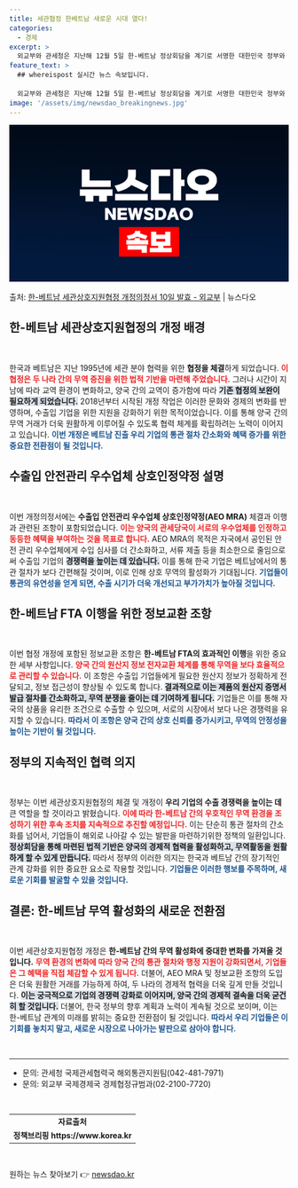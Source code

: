 ```yaml
---
title: 세관협정 한베트남 새로운 시대 열다!
categories:
  - 경제
excerpt: >
  외교부와 관세청은 지난해 12월 5일 한-베트남 정상회담을 계기로 서명한 대한민국 정부와 베트남 정부 간 세…
feature_text: >
  ## whereispost 실시간 뉴스 속보입니다.

  외교부와 관세청은 지난해 12월 5일 한-베트남 정상회담을 계기로 서명한 대한민국 정부와 베트남 정부 간 세…
image: '/assets/img/newsdao_breakingnews.jpg'
---
```


![뉴스다오 속보](/assets/img/newsdao_breakingnews.jpg)

<p>출처: <a href="https://newsdao.kr/1869" rel="dofollow">한-베트남 세관상호지원협정 개정의정서 10일 발효 - 외교부</a> | 뉴스다오</p>

<h2 data-ke-size="size26">한-베트남 세관상호지원협정의 개정 배경</h2>
<p data-ke-size="size16">&nbsp;</p>
한국과 베트남은 지난 1995년에 세관 분야 협력을 위한 <b>협정을 체결</b>하게 되었습니다. <b><span style="color: #ee2323;">이 협정은 두 나라 간의 무역 증진을 위한 법적 기반을 마련해 주었습니다.</span></b> 그러나 시간이 지남에 따라 교역 환경이 변화하고, 양국 간의 교역이 증가함에 따라 <b><span style="background-color: #21538527;">기존 협정의 보완이 필요하게 되었습니다.</span></b> 2018년부터 시작된 개정 작업은 이러한 문화와 경제의 변화를 반영하며, 수출입 기업을 위한 지원을 강화하기 위한 목적이었습니다.  이를 통해 양국 간의 무역 거래가 더욱 원활하게 이루어질 수 있도록 협력 체계를 확립하려는 노력이 이어지고 있습니다. <b><span style="color: #1a5490;">이번 개정은 베트남 진출 우리 기업의 통관 절차 간소화와 혜택 증가를 위한 중요한 전환점이 될 것입니다.</span></b>

<h2 data-ke-size="size26">수출입 안전관리 우수업체 상호인정약정 설명</h2>
<p data-ke-size="size16">&nbsp;</p>
이번 개정의정서에는 <b>수출입 안전관리 우수업체 상호인정약정(AEO MRA)</b> 체결과 이행과 관련된 조항이 포함되었습니다. <b><span style="color: #ee2323;">이는 양국의 관세당국이 서로의 우수업체를 인정하고 동등한 혜택을 부여하는 것을 목표로 합니다.</span></b> AEO MRA의 목적은 자국에서 공인된 안전 관리 우수업체에게 수입 심사를 더 간소화하고, 서류 제출 등을 최소한으로 줄임으로써 수출입 기업의 <b><span style="background-color: #21538527;">경쟁력을 높이는 데 있습니다.</span></b> 이를 통해 한국 기업은 베트남에서의 통관 절차가 보다 간편해질 것이며, 이로 인해 상호 무역의 활성화가 기대됩니다. <b><span style="color: #1a5490;">기업들이 통관의 유연성을 얻게 되면, 수출 시기가 더욱 개선되고 부가가치가 높아질 것입니다.</span></b>

<h2 data-ke-size="size26">한-베트남 FTA 이행을 위한 정보교환 조항</h2>
<p data-ke-size="size16">&nbsp;</p>
이번 협정 개정에 포함된 정보교환 조항은 <b>한-베트남 FTA의 효과적인 이행</b>을 위한 중요한 세부 사항입니다. <b><span style="color: #ee2323;">양국 간의 원산지 정보 전자교환 체계를 통해 무역을 보다 효율적으로 관리할 수 있습니다.</span></b> 이 조항은 수출입 기업들에게 필요한 원산지 정보가 정확하게 전달되고, 정보 접근성이 향상될 수 있도록 합니다. <b><span style="background-color: #21538527;">결과적으로 이는 제품의 원산지 증명서 발급 절차를 간소화하고, 무역 분쟁을 줄이는 데 기여하게 됩니다.</span></b> 기업들은 이를 통해 자국의 상품을 유리한 조건으로 수출할 수 있으며, 서로의 시장에서 보다 나은 경쟁력을 유지할 수 있습니다. <b><span style="color: #1a5490;">따라서 이 조항은 양국 간의 상호 신뢰를 증가시키고, 무역의 안정성을 높이는 기반이 될 것입니다.</span></b>

<h2 data-ke-size="size26">정부의 지속적인 협력 의지</h2>
<p data-ke-size="size16">&nbsp;</p>
정부는 이번 세관상호지원협정의 체결 및 개정이 <b>우리 기업의 수출 경쟁력을 높이는 데</b> 큰 역할을 할 것이라고 밝혔습니다. <b><span style="color: #ee2323;">이에 따라 한-베트남 간의 우호적인 무역 환경을 조성하기 위한 후속 조치를 지속적으로 추진할 예정입니다.</span></b> 이는 단순히 통관 절차의 간소화를 넘어서, 기업들이 해외로 나아갈 수 있는 발판을 마련하기위한 정책의 일환입니다. <b><span style="background-color: #21538527;">정상회담을 통해 마련된 법적 기반은 양국의 경제적 협력을 활성화하고, 무역활동을 원활하게 할 수 있게 만듭니다.</span></b> 따라서 정부의 이러한 의지는 한국과 베트남 간의 장기적인 관계 강화를 위한 중요한 요소로 작용할 것입니다. <b><span style="color: #1a5490;">기업들은 이러한 행보를 주목하며, 새로운 기회를 발굴할 수 있을 것입니다.</span></b>

<h2 data-ke-size="size26">결론: 한-베트남 무역 활성화의 새로운 전환점</h2>
<p data-ke-size="size16">&nbsp;</p>
이번 세관상호지원협정 개정은 <b>한-베트남 간의 무역 활성화에 중대한 변화를 가져올 것입니다.</b> <b><span style="color: #ee2323;">무역 환경의 변화에 따라 양국 간의 통관 절차와 행정 지원이 강화되면서, 기업들은 그 혜택을 직접 체감할 수 있게 됩니다.</span></b> 더불어, AEO MRA 및 정보교환 조항의 도입은 더욱 원활한 거래를 가능하게 하여, 두 나라의 경제적 협력을 더욱 깊게 만들 것입니다. <b><span style="background-color: #21538527;">이는 궁극적으로 기업의 경쟁력 강화로 이어지며, 양국 간의 경제적 결속을 더욱 굳건히 할 것입니다.</span></b> 더불어, 한국 정부의 향후 계획과 노력이 계속될 것으로 보이며, 이는 한-베트남 관계의 미래를 밝히는 중요한 전환점이 될 것입니다. <b><span style="color: #1a5490;">따라서 우리 기업들은 이 기회를 놓치지 말고, 새로운 시장으로 나아가는 발판으로 삼아야 합니다.</span></b>

<p data-ke-size="size16">&nbsp;</p>
<hr />
<ul>
  <li>문의: 관세청 국제관세협력국 해외통관지원팀(042-481-7971)</li>
  <li>문의: 외교부 국제경제국 경제협정규범과(02-2100-7720)</li>
</ul>
<p data-ke-size="size16">&nbsp;</p>
<table style="width: 100%; border-collapse: collapse;">
  <tr>
    <td style="text-align: center; height: 17px;"><b>자료출처</b></td>
  </tr>
  <tr>
    <td style="text-align: center; height: 17px;"><b>정책브리핑 https://www.korea.kr</b></td>
  </tr>
</table>
<p data-ke-size="size16">&nbsp;</p> 

원하는 뉴스 찾아보기 👉 <a href="https://newsdao.kr" rel="dofollow">newsdao.kr</a>


